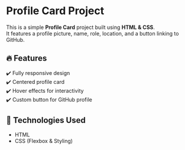 # Profile Card Project  

This is a simple **Profile Card** project built using **HTML & CSS**.  
It features a profile picture, name, role, location, and a button linking to GitHub.  

## 🔥 Features  
✔️ Fully responsive design  
✔️ Centered profile card  
✔️ Hover effects for interactivity  
✔️ Custom button for GitHub profile  

## 🚀 Technologies Used  
- HTML  
- CSS (Flexbox & Styling)  
